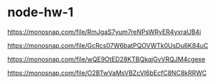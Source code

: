 # node-hw-1

<!-- Список скрінів -->

<!-- Команда 1 -->

https://monosnap.com/file/RmJgaS7yum7reNPsWRyER4yxraUB4i

<!-- Команда 2 -->

https://monosnap.com/file/GcRcs07W6batPQOVWTk0UsDu6K84uC

<!-- Команда 3 -->

https://monosnap.com/file/wQE9OtED28KTBQkqjGvVRQJM4cgexe

<!-- Команда 4 -->

https://monosnap.com/file/O2BTwVaMsVBZcVI6bEcfC8NC8kRRWC
